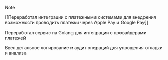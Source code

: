 
> [!NOTE]
> [[Переработал интеграции с платежными системами для внедрения возможности проводить платежи через Apple Pay и Google Pay]]
> 
> Переработал сервис на Golang для интеграции с провайдерами платежей
> 
> Ввел детальное логирование и аудит операций для упрощения отладки и анализа

